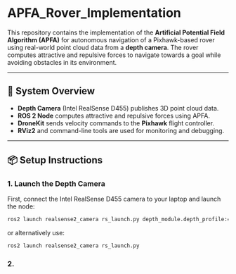 # APFA_Rover_Implementation

This repository contains the implementation of the **Artificial Potential Field Algorithm (APFA)** for autonomous navigation of a Pixhawk-based rover using real-world point cloud data from a **depth camera**. The rover computes attractive and repulsive forces to navigate towards a goal while avoiding obstacles in its environment.

---

## 🚀 System Overview

- **Depth Camera** (Intel RealSense D455) publishes 3D point cloud data.
- **ROS 2 Node** computes attractive and repulsive forces using APFA.
- **DroneKit** sends velocity commands to the **Pixhawk** flight controller.
- **RViz2** and command-line tools are used for monitoring and debugging.

---

## 📦 Setup Instructions

### 1. **Launch the Depth Camera**

First, connect the Intel RealSense D455 camera to your laptop and launch the node:

```bash
ros2 launch realsense2_camera rs_launch.py depth_module.depth_profile:=1280x720x30 pointcloud.enable:=true
```
or alternatively use:

```bash
ros2 launch realsense2_camera rs_launch.py
```
### 2. 
